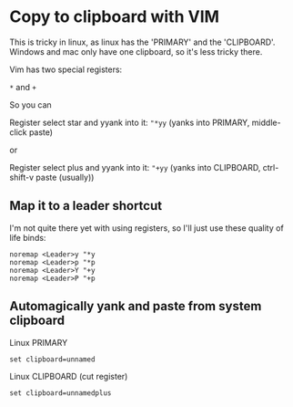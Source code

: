 # Copy to clipboard with VIM

This is tricky in linux, as linux has the 'PRIMARY' and the 'CLIPBOARD'. Windows and mac only have one clipboard, so it's less tricky there.

Vim has two special registers:

`*` and `+`

So you can 

Register select star and yyank into it: `"*yy` (yanks into PRIMARY, middle-click paste)

or

Register select plus and yyank into it: `"+yy` (yanks into CLIPBOARD, ctrl-shift-v paste (usually))

## Map it to a leader shortcut

I'm not quite there yet with using registers, so I'll just use these quality of life binds:

```vim
noremap <Leader>y "*y
noremap <Leader>p "*p
noremap <Leader>Y "+y
noremap <Leader>P "+p
```

## Automagically yank and paste from system clipboard

Linux PRIMARY

```vim
set clipboard=unnamed
```

Linux CLIPBOARD (cut register)

```vim
set clipboard=unnamedplus
```